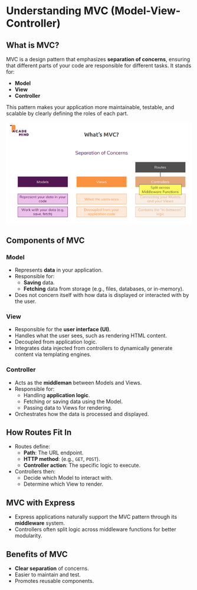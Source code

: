 # Understanding MVC (Model-View-Controller)

## What is MVC?
MVC is a design pattern that emphasizes **separation of concerns**, ensuring that different parts of your code are responsible for different tasks. It stands for:

- **Model**
- **View**
- **Controller**

This pattern makes your application more maintainable, testable, and scalable by clearly defining the roles of each part.

<p align="center">
  <img src="../assets/Module04/Slide1.png" alt="What is Node.js" width="600">
</p>

## Components of MVC

### **Model**
- Represents **data** in your application.
- Responsible for:
  - **Saving** data.
  - **Fetching** data from storage (e.g., files, databases, or in-memory).
- Does not concern itself with how data is displayed or interacted with by the user.

### **View**
- Responsible for the **user interface (UI)**.
- Handles what the user sees, such as rendering HTML content.
- Decoupled from application logic.
- Integrates data injected from controllers to dynamically generate content via templating engines.

### **Controller**
- Acts as the **middleman** between Models and Views.
- Responsible for:
  - Handling **application logic**.
  - Fetching or saving data using the Model.
  - Passing data to Views for rendering.
- Orchestrates how the data is processed and displayed.


## How Routes Fit In
- Routes define:
  - **Path**: The URL endpoint.
  - **HTTP method**: (e.g., `GET`, `POST`).
  - **Controller action**: The specific logic to execute.
- Controllers then:
  - Decide which Model to interact with.
  - Determine which View to render.

## MVC with Express
- Express applications naturally support the MVC pattern through its **middleware** system.
- Controllers often split logic across middleware functions for better modularity.


## Benefits of MVC
- **Clear separation** of concerns.
- Easier to maintain and test.
- Promotes reusable components.
